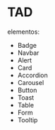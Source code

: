 # TAD

elementos:

- Badge
- Navbar
- Alert
- Card
- Accordion
- Carousel
- Button
- Toast
- Table
- Form
- Tooltip
